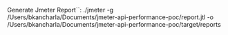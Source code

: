Generate Jmeter Report``: ./jmeter -g /Users/bkancharla/Documents/jmeter-api-performance-poc/report.jtl -o /Users/bkancharla/Documents/jmeter-api-performance-poc/target/reports